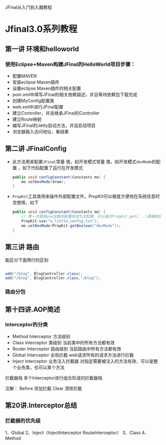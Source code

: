 JFinal从入门到入魔教程

# Jfinal3.0系列教程
## 第一讲 环境和helloworld
### 使用Eclipse+Maven构建JFinal的HelloWorld项目步骤：
- 配置MAVEN
- 安装eclipse Maven插件
- 设置eclipse Maven插件的相关配置
- pom.xml中填写JFinal的相关依赖描述，并且等待依赖包下载完成
- 创建MyConfig配置类
- web.xml中进行JFinal配置
- 建立Controller，并且继承JFinal的Controller
- 建立Route映射
- 编写JFinal的Jetty启动方法，并且启动项目
- 浏览器输入访问地址，看结果

## 第二讲 JFinalConfig
- 此方法用来配置`JFinal`常量 值，如开发模式常量 值，如开发模式`devMode`的配置 ，如下代码配置了运行在开发模式       
    ```java
    public void configConstant(Constants me) {
        me.setDevMode(true);
    }
    ```
- `PropKit`工具类用来操作外部配置文件。PropKit可以极度方便地在系统任意时空使用，如下     
    ```java
    public void configConstant(Constants me) {
        // 第一次使用use加载的配置将成为主配置，可以通过PropKit.get(...)直接取值
        PropKit.use("a_little_config.txt");
        me.setDevMode(PropKit.getBoolean("devMode"));
    }
    ```

## 第三讲 路由
能区分下面两行的区别
```java

add("/blog", BlogController.class);
add("/blog", BlogController.class,"/blog");
```

### 路由分包

## 第十四讲.AOP简述
### Interceptor的分类
- Method Interceptor 方法级别
- Class Interceptor 类级别 当前类中的所有方法都有效
- Router Interceptor 路由级别 当前路由中所有方法都有效
- Global Interceptor 全局拦截 web请求所有的请求方法进行拦截
- Inject Interceptor 业务注入拦截器 对指定需要被注入的方法有效，可以是整个业务类，也可以某个方法

拦截器栈 多个Interceptor进行组合形成的拦截器栈

注解：
Before 添加拦截
Clear  清除拦截

## 第20讲.Interceptor总结	
### 拦截器的优先级
1、Global
2、Inject（InjectInterceptor RouteInterceptor）
3、Class
4、Method